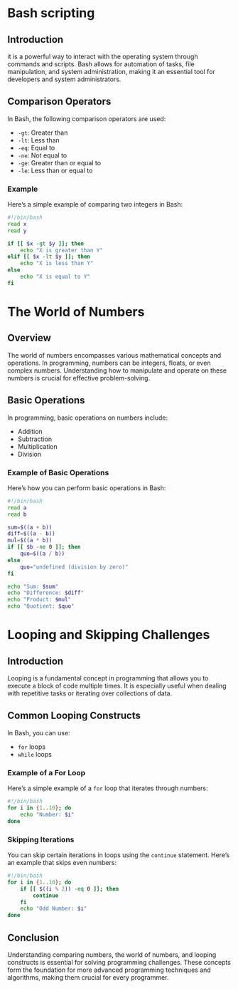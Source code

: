 # Bash scripting

## Introduction
it is a powerful way to interact with the operating system through commands and scripts. Bash allows for automation of tasks, file manipulation, and system administration, making it an essential tool for developers and system administrators.

## Comparison Operators
In Bash, the following comparison operators are used:
- `-gt`: Greater than
- `-lt`: Less than
- `-eq`: Equal to
- `-ne`: Not equal to
- `-ge`: Greater than or equal to
- `-le`: Less than or equal to

### Example
Here’s a simple example of comparing two integers in Bash:

```bash
#!/bin/bash
read x
read y

if [[ $x -gt $y ]]; then
    echo "X is greater than Y"
elif [[ $x -lt $y ]]; then
    echo "X is less than Y"
else
    echo "X is equal to Y"
fi
```

# The World of Numbers

## Overview
The world of numbers encompasses various mathematical concepts and operations. In programming, numbers can be integers, floats, or even complex numbers. Understanding how to manipulate and operate on these numbers is crucial for effective problem-solving.

## Basic Operations
In programming, basic operations on numbers include:
- Addition
- Subtraction
- Multiplication
- Division

### Example of Basic Operations
Here’s how you can perform basic operations in Bash:

```bash
#!/bin/bash
read a
read b

sum=$((a + b))
diff=$((a - b))
mul=$((a * b))
if [[ $b -ne 0 ]]; then
    quo=$((a / b))
else
    quo="undefined (division by zero)"
fi

echo "Sum: $sum"
echo "Difference: $diff"
echo "Product: $mul"
echo "Quotient: $quo"
```

# Looping and Skipping Challenges

## Introduction
Looping is a fundamental concept in programming that allows you to execute a block of code multiple times. It is especially useful when dealing with repetitive tasks or iterating over collections of data.

## Common Looping Constructs
In Bash, you can use:
- `for` loops
- `while` loops

### Example of a For Loop
Here’s a simple example of a `for` loop that iterates through numbers:

```bash
#!/bin/bash
for i in {1..10}; do
    echo "Number: $i"
done
```

### Skipping Iterations
You can skip certain iterations in loops using the `continue` statement. Here’s an example that skips even numbers:

```bash
#!/bin/bash
for i in {1..10}; do
    if [[ $((i % 2)) -eq 0 ]]; then
        continue
    fi
    echo "Odd Number: $i"
done
```

## Conclusion
Understanding comparing numbers, the world of numbers, and looping constructs is essential for solving programming challenges. These concepts form the foundation for more advanced programming techniques and algorithms, making them crucial for every programmer.
